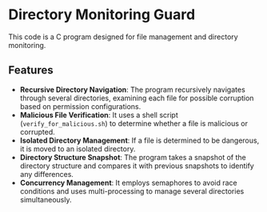 # Directory Monitoring Guard

This code is a C program designed for file management and directory monitoring. 

## Features

- **Recursive Directory Navigation**: The program recursively navigates through several directories, examining each file for possible corruption based on permission configurations.
- **Malicious File Verification**: It uses a shell script (`verify_for_malicious.sh`) to determine whether a file is malicious or corrupted.
- **Isolated Directory Management**: If a file is determined to be dangerous, it is moved to an isolated directory.
- **Directory Structure Snapshot**: The program takes a snapshot of the directory structure and compares it with previous snapshots to identify any differences.
- **Concurrency Management**: It employs semaphores to avoid race conditions and uses multi-processing to manage several directories simultaneously.

